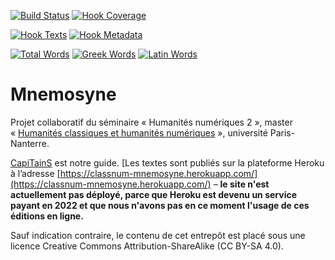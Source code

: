 [![Build Status](https://travis-ci.org/classnum/mnemosyne.svg)](https://travis-ci.org/classnum/mnemosyne) [![Hook Coverage](http://ci.perseids.org/api/hook/v2.0/badges/classnum/mnemosyne/coverage.svg)](http://ci.perseids.org/repo/classnum/mnemosyne)

[![Hook Texts](http://ci.perseids.org/api/hook/v2.0/badges/classnum/mnemosyne/texts.svg)](http://ci.perseids.org/repo/classnum/mnemosyne)
[![Hook Metadata](http://ci.perseids.org/api/hook/v2.0/badges/classnum/mnemosyne/metadata.svg)](http://ci.perseids.org/repo/classnum/mnemosyne)

[![Total Words](http://ci.perseids.org/api/hook/v2.0/badges/classnum/mnemosyne/words.svg)](http://ci.perseids.org/repo/classnum/mnemosyne)
[![Greek Words](http://ci.perseids.org/api/hook/v2.0/badges/classnum/mnemosyne/words.svg?lang=grc)](http://ci.perseids.org/repo/classnum/mnemosyne)
[![Latin Words](http://ci.perseids.org/api/hook/v2.0/badges/classnum/mnemosyne/words.svg?lang=lat)](http://ci.perseids.org/repo/classnum/mnemosyne)

# Mnemosyne

Projet collaboratif du séminaire « Humanités numériques 2 », master « [Humanités classiques et humanités numériques](http://classnum.hypotheses.org) », université Paris-Nanterre.

[CapiTainS](http://capitains.org/) est notre guide. [Les textes sont publiés sur la plateforme Heroku à l’adresse [https://classnum-mnemosyne.herokuapp.com/](https://classnum-mnemosyne.herokuapp.com/) – **le site n'est actuellement pas déployé, parce que Heroku est devenu un service payant en 2022 et que nous n'avons pas en ce moment l'usage de ces éditions en ligne.**

Sauf indication contraire, le contenu de cet entrepôt est placé sous une licence Creative Commons Attribution-ShareAlike (CC BY-SA 4.0).
